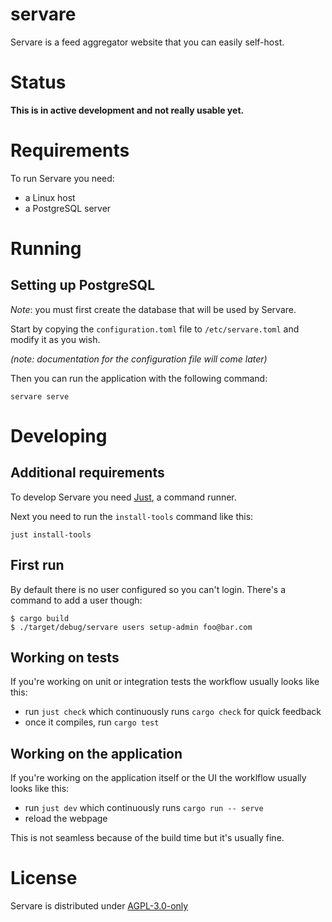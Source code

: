 # servare

Servare is a feed aggregator website that you can easily self-host.

# Status

**This is in active development and not really usable yet.**

# Requirements

To run Servare you need:
* a Linux host
* a PostgreSQL server

# Running

## Setting up PostgreSQL

_Note_: you must first create the database that will be used by Servare.

Start by copying the `configuration.toml` file to `/etc/servare.toml` and modify it as you wish.

_(note: documentation for the configuration file will come later)_

Then you can run the application with the following command:
```
servare serve
```

# Developing

## Additional requirements

To develop Servare you need [Just](https://github.com/casey/just), a command runner.

Next you need to run the `install-tools` command like this:
```
just install-tools
```

## First run

By default there is no user configured so you can't login. There's a command to add a user though:

```
$ cargo build
$ ./target/debug/servare users setup-admin foo@bar.com
```

## Working on tests

If you're working on unit or integration tests the workflow usually looks like this:
* run `just check` which continuously runs `cargo check` for quick feedback
* once it compiles, run `cargo test`

## Working on the application

If you're working on the application itself or the UI the worklflow usually looks like this:
* run `just dev` which continuously runs `cargo run -- serve`
* reload the webpage

This is not seamless because of the build time but it's usually fine.

# License

Servare is distributed under [AGPL-3.0-only](/LICENSE)
